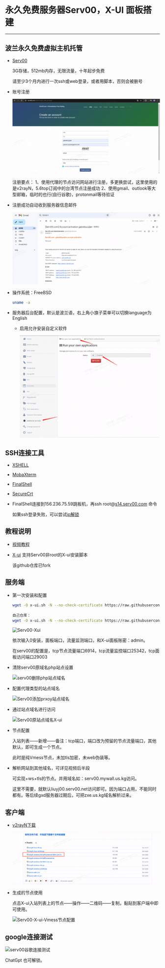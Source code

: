 # 永久免费服务器Serv00，X-UI 面板搭建

---

## 波兰永久免费虚拟主机托管

- [Serv00](https://www.serv00.com/)

  3G存储，512mb内存，无限流量，十年起步免费

  请至少3个月内进行一次ssh或web登录，或者用脚本，否则会被删号

- 账号注册

  ![账号注册](https://raw.githubusercontent.com/GaloisLYJ/booknotes/refs/heads/master/%E4%BA%91%E6%9C%8D%E5%8A%A1%E5%99%A8%E4%B9%8B%E7%A7%91%E5%AD%A6%E4%B8%8A%E7%BD%91/file/Serv00%E6%B3%A8%E5%86%8C.png)

  注册要点：
  1、使用代理的节点访问网站进行注册，多更换尝试，这里使用的是v2rayN，5.6top订阅中的台湾节点注册成功
  2、使用gmail、outlook等大型邮箱，临时的也行(自行谷歌)，protonmail等待验证

- 注册成功自动收到服务器信息邮件

  ![服务器邮件](https://raw.githubusercontent.com/GaloisLYJ/booknotes/refs/heads/master/%E4%BA%91%E6%9C%8D%E5%8A%A1%E5%99%A8%E4%B9%8B%E7%A7%91%E5%AD%A6%E4%B8%8A%E7%BD%91/file/Serv00%E6%9C%8D%E5%8A%A1%E5%99%A8%E9%82%AE%E4%BB%B6.png)

- 操作系统：FreeBSD

  ```bash
  uname -a
  ```

- 服务器后台配置，默认是波兰语，右上角小旗子菜单可以切换language为English

  - 启用允许安装自定义软件

    ![Serv00启用软件安装](https://raw.githubusercontent.com/GaloisLYJ/booknotes/refs/heads/master/%E4%BA%91%E6%9C%8D%E5%8A%A1%E5%99%A8%E4%B9%8B%E7%A7%91%E5%AD%A6%E4%B8%8A%E7%BD%91/file/Serv00%E5%90%AF%E7%94%A8%E8%BD%AF%E4%BB%B6%E5%AE%89%E8%A3%85.png)


## SSH连接工具

- [XSHELL](https://www.xshell.com/zh/free-for-home-school/)

- [MobaXterm](https://mobaxterm.mobatek.net/)

- [FinalShell](https://www.hostbuf.com/t/988.html)

- [SecureCrt](https://www.vandyke.com/products/securecrt/)

- FinalShell连接到156.236.75.59跳板机，再ssh root@[s14.serv00.com](http://s14.serv00.com/) 命令

  如果ssh登录失败，可以尝试[ip解锁](https://www.serv00.com/ip_unban/)

## 教程说明

   - [视频教程](https://www.youtube.com/watch?v=YCq0pEpG2jE)

   - [X-ui](https://am.809098.xyz/am-serv00-x-ui/) 支持Serv00非root的X-ui安装脚本

     该github仓库已fork

## 服务端

- 第一次安装和配置

  ```bash
  wget -O x-ui.sh -N --no-check-certificate https://raw.githubusercontent.com/amclubs/am-serv00-x-ui/main/x-ui.sh && chmod +x x-ui.sh && ./x-ui.sh
  
  自己仓库：
  wget -O x-ui.sh -N --no-check-certificate https://raw.githubusercontent.com/GaloisLYJ/am-serv00-x-ui/refs/heads/main/x-ui.sh && chmod +x x-ui.sh && ./x-ui.sh
  ```
  
  ![Serv00-Xui](D:\booknotes\云服务器之科学上网\file\Serv00-X-ui.png)
  
  依次输入0安装，面板端口，流量监测端口，和X-ui面板账密：admin。
  
  在serv00的配置是，tcp节点流量端口6914，tcp流量监控端口25342，tcp面板访问端口29003
  
- 清除serv00原域名php站点设置

  ![serv00删除php站点域名](D:\booknotes\云服务器之科学上网\file\serv00删除php站点域名.png)

- 配置代理类型的站点域名

  ![Serv00添加prxoy站点域名](D:\booknotes\云服务器之科学上网\file\Serv00添加prxoy站点域名.png)

- 通过站点域名进行访问

  ![Serv00原站点域名X-ui](D:\booknotes\云服务器之科学上网\file\Serv00原站点域名X-ui.png)

- 节点配置

  入站列表——新增——备注：tcp端口，端口改为预留的节点流量端口，其他默认，即可生成一个节点。

  此时是纯Vmess节点，未加tls加密，未web伪装等。

- 解析网站到其他域名，可详见视频后半段

  可实现+ws+tls的节点。并用域名如：serv00.mywall.us.kg访问。

  这里不需要，就默认liuyj00.serv00.net访问即可。因为端口占用，不能同时都有。等后续gxd服务器过期后，可把zxe.us.kg域名解析过来。

## 客户端

- [v2rayN下载]([https://github.com/2dust/v2rayN/releases/latest](https://bulianglin.com/g/aHR0cHM6Ly9naXRodWIuY29tLzJkdXN0L3YycmF5Ti9yZWxlYXNlcy9sYXRlc3Q))

  ![支持hy2版的V2rayN下载](https://raw.githubusercontent.com/GaloisLYJ/booknotes/refs/heads/master/%E4%BA%91%E6%9C%8D%E5%8A%A1%E5%99%A8%E4%B9%8B%E7%A7%91%E5%AD%A6%E4%B8%8A%E7%BD%91/file/%E6%94%AF%E6%8C%81hy2%E7%89%88%E7%9A%84V2rayN%E4%B8%8B%E8%BD%BD.png)

- 生成的节点使用

  点击X-ui入站列表上的节点——操作——二维码——复制，黏贴到客户端中即可使用。

  ![Serv00-X-ui-Vmess节点配置](D:\booknotes\云服务器之科学上网\file\Serv00-X-ui-Vmess节点配置.png)

## google连接测试

![serv00谷歌连接测试](D:\booknotes\云服务器之科学上网\file\serv00谷歌连接测试.png)

ChatGpt 也可解锁。
